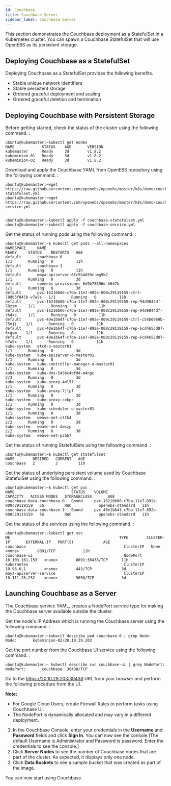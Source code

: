 ```yaml
---
id: Couchbase
title: Couchbase Server
sidebar_label: Couchbase Server
---
```


This section demonstrates the Couchbase deployment as a StatefulSet in a
Kubernetes cluster. You can spawn a Couchbase StatefulSet that will use
OpenEBS as its persistent storage.

Deploying Couchbase as a StatefulSet
------------------------------------

Deploying Couchbase as a StatefulSet provides the following benefits.

-   Stable unique network identifiers
-   Stable persistent storage
-   Ordered graceful deployment and scaling
-   Ordered graceful deletion and termination

Deploying Couchbase with Persistent Storage
-------------------------------------------

Before getting started, check the status of the cluster using the
following command. :

    ubuntu@kubemaster:~kubectl get nodes
    NAME            STATUS    AGE       VERSION
    kubemaster      Ready     3d        v1.8.2
    kubeminion-01   Ready     3d        v1.8.2
    kubeminion-02   Ready     3d        v1.8.2

Download and apply the Couchbase YAML from OpenEBS repository using the
following command. :

    ubuntu@kubemaster:~wget https://raw.githubusercontent.com/openebs/openebs/master/k8s/demo/couchbase/couchbase-statefulset.yml
    ubuntu@kubemaster:~wget https://raw.githubusercontent.com/openebs/openebs/master/k8s/demo/couchbase/couchbase-service.yml


    ubuntu@kubemaster:~kubectl apply -f couchbase-statefulset.yml
    ubuntu@kubemaster:~kubectl apply -f couchbase-service.yml

Get the status of running pods using the following command. :

    ubuntu@kubemaster:~$ kubectl get pods --all-namespaces
    NAMESPACE     NAME                                                             READY     STATUS    RESTARTS   AGE
    default       couchbase-0                                                      1/1       Running   0          11h
    default       couchbase-1                                                      1/1       Running   0          11h
    default       maya-apiserver-6fc5b4d59c-mg9k2                                  1/1       Running   0          3d
    default       openebs-provisioner-6d9b78696d-h647b                             1/1       Running   0          3d
    default       pvc-16210b06-c7ba-11e7-892e-000c29119159-ctrl-78db5f845b-v7w5s   1/1       Running   0          11h
    default       pvc-16210b06-c7ba-11e7-892e-000c29119159-rep-94d9844df-78zsm     1/1       Running   0          11h
    default       pvc-16210b06-c7ba-11e7-892e-000c29119159-rep-94d9844df-rh4xs     1/1       Running   0          11h
    default       pvc-40e1b64f-c7ba-11e7-892e-000c29119159-ctrl-c54b6969b-75mjj    1/1       Running   0          11h
    default       pvc-40e1b64f-c7ba-11e7-892e-000c29119159-rep-6cd4655d87-6rgvm    1/1       Running   0          11h
    default       pvc-40e1b64f-c7ba-11e7-892e-000c29119159-rep-6cd4655d87-h7w9x    1/1       Running   0          11h
    kube-system   etcd-o-master01                                                  1/1       Running   0          3d
    kube-system   kube-apiserver-o-master01                                        1/1       Running   0          3d
    kube-system   kube-controller-manager-o-master01                               1/1       Running   0          3d
    kube-system   kube-dns-545bc4bfd4-m4ngc                                        3/3       Running   0          3d
    kube-system   kube-proxy-4ml5l                                                 1/1       Running   0          3d
    kube-system   kube-proxy-7jlpf                                                 1/1       Running   0          3d
    kube-system   kube-proxy-cxkpc                                                 1/1       Running   0          3d
    kube-system   kube-scheduler-o-master01                                        1/1       Running   0          3d
    kube-system   weave-net-ctfk4                                                  2/2       Running   0          3d
    kube-system   weave-net-dwszp                                                  2/2       Running   0          3d
    kube-system   weave-net-pzbb7          

Get the status of running StatefulSets using the following command. :

    ubuntu@kubemaster:~$ kubectl get statefulset
    NAME        DESIRED   CURRENT   AGE
    couchbase   2         2         11h

Get the status of underlying persistent volume used by Couchbase
StatefulSet using the following command. :

    ubuntu@kubemaster:~$ kubectl get pvc
    NAME                         STATUS    VOLUME                                     CAPACITY   ACCESS MODES   STORAGECLASS       AGE
    couchbase-data-couchbase-0   Bound     pvc-16210b06-c7ba-11e7-892e-000c29119159   5G         RWO            openebs-standard   11h
    couchbase-data-couchbase-1   Bound     pvc-40e1b64f-c7ba-11e7-892e-000c29119159   5G         RWO            openebs-standard   11h

Get the status of the services using the following command. :

    ubuntu@kubemaster:~kubectl get svc
    ME                                                TYPE        CLUSTER-IP       EXTERNAL-IP   PORT(S)             AGE
    couchbase                                           ClusterIP   None             <none>        8091/TCP            11h
    couchbase-ui                                        NodePort    10.103.161.153   <none>        8091:30438/TCP      11h
    kubernetes                                          ClusterIP   10.96.0.1        <none>        443/TCP             3d
    maya-apiserver-service                              ClusterIP   10.111.26.252    <none>        5656/TCP            3d

Launching Couchbase as a Server
-------------------------------

The Couchbase service YAML, creates a NodePort service type for making
the Couchbase server available outside the cluster.

Get the node's IP Address which is running the Couchbase server using
the following command. :

    ubuntu@kubemaster:~kubectl describe pod couchbase-0 | grep Node:
    Node:       kubeminion-02/20.10.29.203

Get the port number from the Couchbase UI service using the following
command. :

    ubuntu@kubemaster:~ kubectl describe svc couchbase-ui | grep NodePort:
    NodePort:       couchbase  30438/TCP

Go to the <https://20.10.29.203:30438> URL from your browser and perform
the following procedure from the UI.

**Note:**

-   For Google Cloud Users, create Firewall Rules to perform tasks using
    Couchbase UI.
-   The NodePort is dynamically allocated and may vary in a different
    deployment.

1.  In the Couchbase Console, enter your credentials in the **Username**
    and **Password** fields and click **Sign In**. You can now see the
    console.[The default Username is Administrator and Password is
    password. Enter the credentials to see the console.]
2.  Click **Server Nodes** to see the number of Couchbase nodes that are
    part of the cluster. As expected, it displays only one node.
3.  Click **Data Buckets** to see a sample bucket that was created as
    part of the image.

You can now start using Couchbase.



<!-- Hotjar Tracking Code for https://docs.openebs.io -->
<script>
  

```
   (function(h,o,t,j,a,r){
   h.hj=h.hj||function(){(h.hj.q=h.hj.q||[]).push(arguments)};
   h._hjSettings={hjid:785693,hjsv:6};
   a=o.getElementsByTagName('head')[0];
   r=o.createElement('script');r.async=1;
   r.src=t+h._hjSettings.hjid+j+h._hjSettings.hjsv;
   a.appendChild(r);
   })(window,document,'https://static.hotjar.com/c/hotjar-','.js?sv=');
```

 
</script>